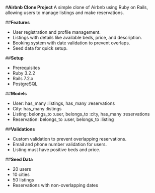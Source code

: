
#**Airbnb Clone Project**
A simple clone of Airbnb using Ruby on Rails, allowing users to manage listings and make reservations.

##**Features**
  - User registration and profile management.
  - Listings with details like available beds, price, and description.
  - Booking system with date validation to prevent overlaps.
  - Seed data for quick setup.

##**Setup**
  - Prerequisites
  - Ruby 3.2.2
  - Rails 7.2.x
  - PostgreSQL

##**Models**
  - User: has_many :listings, has_many :reservations
  - City: has_many :listings
  - Listing: belongs_to :user, belongs_to :city, has_many :reservations
  - Reservation: belongs_to :user, belongs_to :listing

##**Validations**
  - Custom validation to prevent overlapping reservations.
  - Email and phone number validation for users.
  - Listing must have positive beds and price.

##**Seed Data**
  - 20 users
  - 10 cities
  - 50 listings
  - Reservations with non-overlapping dates

